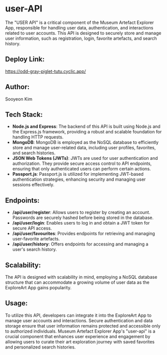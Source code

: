 # user-API
The "USER API" is a critical component of the Museum Artefact Explorer App, responsible for handling user data, authentication, and interactions related to user accounts. This API is designed to securely store and manage user information, such as registration, login, favorite artefacts, and search history.

## Deploy Link:
https://odd-gray-piglet-tutu.cyclic.app/

## Author:
Sooyeon Kim

## Tech Stack:
- **Node.js and Express**: The backend of this API is built using Node.js and the Express.js framework, providing a robust and scalable foundation for handling HTTP requests.
- **MongoDB**: MongoDB is employed as the NoSQL database to efficiently store and manage user-related data, including user profiles, favorites, and search histories.
- **JSON Web Tokens (JWTs)**: JWTs are used for user authentication and authorization. They provide secure access control to API endpoints, ensuring that only authenticated users can perform certain actions.
- **Passport.js**: Passport.js is utilized for implementing JWT-based authentication strategies, enhancing security and managing user sessions effectively.

## Endpoints:
- **/api/user/register**: Allows users to register by creating an account. Passwords are securely hashed before being stored in the database.
- **/api/user/login**: Enables users to log in and obtain a JWT token for secure API access.
- **/api/user/favourites**: Provides endpoints for retrieving and managing user-favorite artefacts.
- **/api/user/history**: Offers endpoints for accessing and managing a user's search history.

## Scalability:
The API is designed with scalability in mind, employing a NoSQL database structure that can accommodate a growing volume of user data as the ExploreArt App gains popularity.

## Usage:
To utilize this API, developers can integrate it into the ExploreArt App to manage user accounts and interactions. Secure authentication and data storage ensure that user information remains protected and accessible only to authorized individuals.
Museum Artefact Explorer App's "user-api" is a crucial component that enhances user experience and engagement by allowing users to curate their art exploration journey with saved favorites and personalized search histories.
